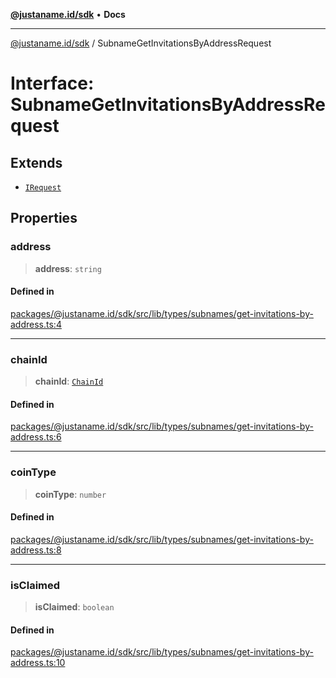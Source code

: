 [**@justaname.id/sdk**](../README.md) • **Docs**

***

[@justaname.id/sdk](../globals.md) / SubnameGetInvitationsByAddressRequest

# Interface: SubnameGetInvitationsByAddressRequest

## Extends

- [`IRequest`](IRequest.md)

## Properties

### address

> **address**: `string`

#### Defined in

[packages/@justaname.id/sdk/src/lib/types/subnames/get-invitations-by-address.ts:4](https://github.com/JustaName-id/JustaName-sdk/blob/dc845c10af242e3ca87d95ef392516ac0bfa8b95/packages/@justaname.id/sdk/src/lib/types/subnames/get-invitations-by-address.ts#L4)

***

### chainId

> **chainId**: [`ChainId`](../type-aliases/ChainId.md)

#### Defined in

[packages/@justaname.id/sdk/src/lib/types/subnames/get-invitations-by-address.ts:6](https://github.com/JustaName-id/JustaName-sdk/blob/dc845c10af242e3ca87d95ef392516ac0bfa8b95/packages/@justaname.id/sdk/src/lib/types/subnames/get-invitations-by-address.ts#L6)

***

### coinType

> **coinType**: `number`

#### Defined in

[packages/@justaname.id/sdk/src/lib/types/subnames/get-invitations-by-address.ts:8](https://github.com/JustaName-id/JustaName-sdk/blob/dc845c10af242e3ca87d95ef392516ac0bfa8b95/packages/@justaname.id/sdk/src/lib/types/subnames/get-invitations-by-address.ts#L8)

***

### isClaimed

> **isClaimed**: `boolean`

#### Defined in

[packages/@justaname.id/sdk/src/lib/types/subnames/get-invitations-by-address.ts:10](https://github.com/JustaName-id/JustaName-sdk/blob/dc845c10af242e3ca87d95ef392516ac0bfa8b95/packages/@justaname.id/sdk/src/lib/types/subnames/get-invitations-by-address.ts#L10)
